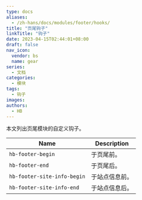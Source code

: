 ```yaml
---
type: docs
aliases:
  - /zh-hans/docs/modules/footer/hooks/
title: "页尾钩子"
linkTitle: "钩子"
date: 2023-04-15T02:44:01+08:00
draft: false
nav_icon:
  vendor: bs
  name: gear
series:
  - 文档
categories:
  - 模块
tags:
  - 钩子
images:
authors:
  - HB
---
```


本文列出页尾模块的自定义钩子。

<!--more-->

| Name                        | Description    |
| --------------------------- | -------------- |
| `hb-footer-begin`           | 于页尾前。     |
| `hb-footer-end`             | 于页尾后。     |
| `hb-footer-site-info-begin` | 于站点信息前。 |
| `hb-footer-site-info-end`   | 于站点信息后。 |
